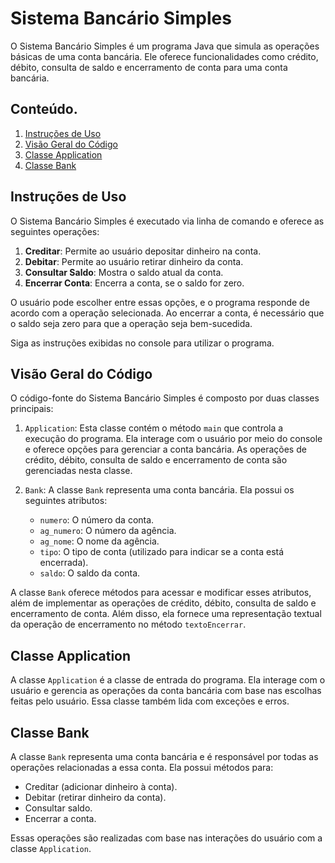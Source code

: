 # Sistema Bancário Simples

O Sistema Bancário Simples é um programa Java que simula as operações básicas de uma conta bancária. Ele oferece funcionalidades como crédito, débito, consulta de saldo e encerramento de conta para uma conta bancária.

## Conteúdo.

1. [Instruções de Uso](#instruções-de-uso)
2. [Visão Geral do Código](#visão-geral-do-código)
3. [Classe Application](#classe-application)
4. [Classe Bank](#classe-bank)


## Instruções de Uso

O Sistema Bancário Simples é executado via linha de comando e oferece as seguintes operações:

1. **Creditar**: Permite ao usuário depositar dinheiro na conta.
2. **Debitar**: Permite ao usuário retirar dinheiro da conta.
3. **Consultar Saldo**: Mostra o saldo atual da conta.
4. **Encerrar Conta**: Encerra a conta, se o saldo for zero.

O usuário pode escolher entre essas opções, e o programa responde de acordo com a operação selecionada. Ao encerrar a conta, é necessário que o saldo seja zero para que a operação seja bem-sucedida.

Siga as instruções exibidas no console para utilizar o programa.

## Visão Geral do Código

O código-fonte do Sistema Bancário Simples é composto por duas classes principais:

1. `Application`: Esta classe contém o método `main` que controla a execução do programa. Ela interage com o usuário por meio do console e oferece opções para gerenciar a conta bancária. As operações de crédito, débito, consulta de saldo e encerramento de conta são gerenciadas nesta classe.

2. `Bank`: A classe `Bank` representa uma conta bancária. Ela possui os seguintes atributos:

   - `numero`: O número da conta.
   - `ag_numero`: O número da agência.
   - `ag_nome`: O nome da agência.
   - `tipo`: O tipo de conta (utilizado para indicar se a conta está encerrada).
   - `saldo`: O saldo da conta.

A classe `Bank` oferece métodos para acessar e modificar esses atributos, além de implementar as operações de crédito, débito, consulta de saldo e encerramento de conta. Além disso, ela fornece uma representação textual da operação de encerramento no método `textoEncerrar`.

## Classe Application

A classe `Application` é a classe de entrada do programa. Ela interage com o usuário e gerencia as operações da conta bancária com base nas escolhas feitas pelo usuário. Essa classe também lida com exceções e erros.

## Classe Bank

A classe `Bank` representa uma conta bancária e é responsável por todas as operações relacionadas a essa conta. Ela possui métodos para:

- Creditar (adicionar dinheiro à conta).
- Debitar (retirar dinheiro da conta).
- Consultar saldo.
- Encerrar a conta.

Essas operações são realizadas com base nas interações do usuário com a classe `Application`.

